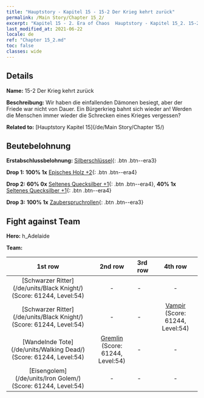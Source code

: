 ```yaml
---
title: "Hauptstory - Kapitel 15 - 15-2 Der Krieg kehrt zurück"
permalink: /Main Story/Chapter 15_2/
excerpt: "Kapitel 15 - 2. Era of Chaos  Hauptstory - Kapitel 15_2. 15-2 Der Krieg kehrt zurück"
last_modified_at: 2021-06-22
locale: de
ref: "Chapter 15_2.md"
toc: false
classes: wide
---
```


## Details

 **Name:** 15-2 Der Krieg kehrt zurück

 **Beschreibung:** Wir haben die einfallenden Dämonen besiegt, aber der Friede war nicht von Dauer. Ein Bürgerkrieg bahnt sich wieder an! Werden die Menschen immer wieder die Schrecken eines Krieges vergessen?

 **Related to:** [Hauptstory Kapitel 15](/de/Main Story/Chapter 15/)

## Beutebelohnung

 **Erstabschlussbelohnung:** [Silberschlüssel](/ItemsDE/con_693/){: .btn .btn--era3}

 **Drop 1:** **100% 1x** [Episches Holz +2](/ItemsDE/mat_48/){: .btn .btn--era4}

 **Drop 2:** **60% 0x** [Seltenes Quecksilber +1](/ItemsDE/mat_42/){: .btn .btn--era4}, **40% 1x** [Seltenes Quecksilber +1](/ItemsDE/mat_42/){: .btn .btn--era4}

 **Drop 3:** **100% 1x** [Zauberspruchrollen](/ItemsDE/con_694/){: .btn .btn--era3}


## Fight against Team
 **Hero:** h_Adelaide

 **Team:**


  | 1st row | 2nd row | 3rd row | 4th row |
  |:----:|:----:|:----|:----:|
  | [Schwarzer Ritter](/de/units/Black Knight/) (Score: 61244, Level:54)  | - | - | - |
  | [Schwarzer Ritter](/de/units/Black Knight/) (Score: 61244, Level:54)  | - | - | [Vampir](/de/units/Vampire/) (Score: 61244, Level:54)  |
  | [Wandelnde Tote](/de/units/Walking Dead/) (Score: 61244, Level:54)  | [Gremlin](/de/units/Gremlin/) (Score: 61244, Level:54)  | - | - |
  | [Eisengolem](/de/units/Iron Golem/) (Score: 61244, Level:54)  | - | - | - |


